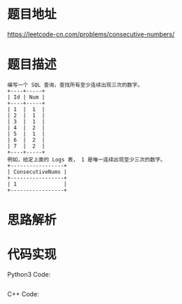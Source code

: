 # **题目地址**
https://leetcode-cn.com/problems/consecutive-numbers/
# **题目描述**
```
编写一个 SQL 查询，查找所有至少连续出现三次的数字。
+----+-----+
| Id | Num |
+----+-----+
| 1  |  1  |
| 2  |  1  |
| 3  |  1  |
| 4  |  2  |
| 5  |  1  |
| 6  |  2  |
| 7  |  2  |
+----+-----+
例如，给定上面的 Logs 表， 1 是唯一连续出现至少三次的数字。
+-----------------+
| ConsecutiveNums |
+-----------------+
| 1               |
+-----------------+
```
# **思路解析**
# **代码实现**
Python3 Code:
```

```
C++ Code:
```

```
